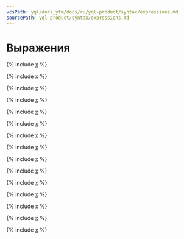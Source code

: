 ```yaml
---
vcsPath: yql/docs_yfm/docs/ru/yql-product/syntax/expressions.md
sourcePath: yql-product/syntax/expressions.md
---
```

# Выражения

{% include [x](_includes/expressions/concatenation.md) %}

{% include [x](_includes/expressions/check-match.md) %}

{% include [x](_includes/expressions/operators.md) %}

{% include [x](_includes/expressions/is-null.md) %}

{% include [x](_includes/expressions/is-distinct-from.md) %}

{% include [x](_includes/expressions/between.md) %}

{% include [x](_includes/expressions/in.md) %}

{% include [x](_includes/expressions/as.md) %}

{% include [x](_includes/expressions/cast.md) %}

{% include [x](_includes/expressions/bitcast.md) %}

{% include [x](_includes/expressions/case.md) %}

{% include [x](_includes/expressions/named-nodes.md) %}

{% include [x](_includes/expressions/tables.md) %}

{% include [x](_includes/expressions/lambda.md) %}

<!--[Пример в tutorial](https://cluster-name.yql/Tutorial/yt_16_Lambda_functions)-->

{% include [x](_includes/expressions/items-access.md) %}

<!--[Пример в tutorial](https://cluster-name.yql/Tutorial/yt_12_Containers)-->

